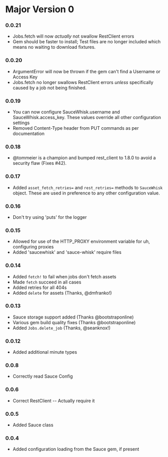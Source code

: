 # Major Version 0
### 0.0.21
* Jobs.fetch will now _actually_ not swallow RestClient errors
* Gem should be faster to install; Test files are no longer included which means no waiting to download fixtures.

### 0.0.20
* ArgumentError will now be thrown if the gem can't find a Username or Access Key
* Jobs.fetch no longer swallows RestClient errors _unless_ specifically caused by a job not being finished.

### 0.0.19
* You can now configure SauceWhisk.username and SauceWhisk.access_key.  These values override all other configuration settings
* Removed Content-Type header from PUT commands as per documentation

### 0.0.18
* @tommeier is a champion and bumped rest_client to 1.8.0 to avoid a security flaw (Fixes #42).

### 0.0.17
* Added `asset_fetch_retries=` and `rest_retries=` methods to `SauceWhisk` object.  These are used in preference to any other configuration value.

### 0.0.16
* Don't try using 'puts' for the logger

### 0.0.15
* Allowed for use of the HTTP_PROXY environment variable for uh, configuring proxies
* Added 'saucewhisk' and 'sauce-whisk' require files

### 0.0.14
* Added `fetch!` to fail when jobs don't fetch assets
* Made `fetch` succeed in all cases
* Added retries for all 404s
* Added `delete` for assets (Thanks, @dmfranko!)

### 0.0.13
* Sauce storage support added (Thanks @bootstraponline)
* Various gem build quality fixes (Thanks @bootstraponline)
* Added `Jobs.delete_job` (Thanks, @seanknox!)

### 0.0.12
* Added additional minute types

### 0.0.8
* Correctly read Sauce Config

### 0.0.6
* Correct RestClient -- Actually require it

### 0.0.5
* Added Sauce class

### 0.0.4
* Added configuration loading from the Sauce gem, if present
